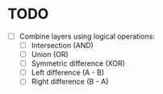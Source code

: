 # TODO

- [ ] Combine layers using logical operations:
    - [ ] Intersection (AND)
    - [ ] Union (OR)
    - [ ] Symmetric difference (XOR)
    - [ ] Left difference (A - B)
    - [ ] Right difference (B - A)
